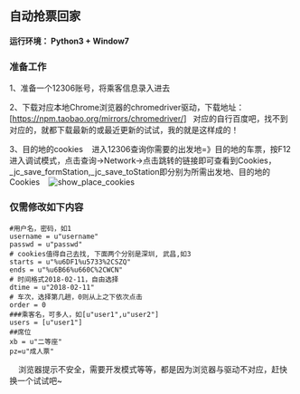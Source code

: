 ## 自动抢票回家

#### 运行环境： Python3 + Window7

### 准备工作

1、准备一个12306账号，将乘客信息录入进去

2、下载对应本地Chrome浏览器的chromedriver驱动，下载地址：[https://npm.taobao.org/mirrors/chromedriver/]
   对应的自行百度吧，找不到对应的，就都下载最新的或最近更新的试试，我的就是这样成的！
    
  3、目的地的cookies
    进入12306查询你需要的出发地=》目的地的车票，按F12进入调试模式，点击查询->Network->点击跳转的链接即可查看到Cookies，_jc_save_formStation,_jc_save_toStation即分别为所需出发地、目的地的Cookies
    ![show_place_cookies](https://github.com/sanplit/public/blob/master/images/12306_tickets/show_place_cookies.png)
    
### 仅需修改如下内容
```
#用户名，密码，如1
username = u"username"
passwd = u"passwd"
# cookies值得自己去找, 下面两个分别是深圳, 武昌,如3
starts = u"%u6DF1%u5733%2CSZQ"
ends = u"%u6B66%u660C%2CWCN"
# 时间格式2018-02-11，自由选择
dtime = u"2018-02-11"
# 车次，选择第几趟，0则从上之下依次点击
order = 0
###乘客名，可多人，如[u"user1",u"user2"]
users = [u"user1"]
##席位
xb = u"二等座"
pz=u"成人票"
```
    
浏览器提示不安全，需要开发模式等等，都是因为浏览器与驱动不对应，赶快换一个试试吧~
